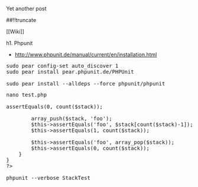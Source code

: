 Yet another post

[meta:author]: <> (Jonas Colmsjo)
[meta:title]: <> (Phpunit.md)
[meta:date]: <> (2012-01-01)
[meta:nested:key]: <> (Metadata value)

##!!truncate


[[Wiki]]

h1. Phpunit

* http://www.phpunit.de/manual/current/en/installation.html

<pre>
sudo pear config-set auto_discover 1
sudo pear install pear.phpunit.de/PHPUnit

sudo pear install --alldeps --force phpunit/phpunit
</pre>


<pre>
nano test.php

<?php
class StackTest extends PHPUnit_Framework_TestCase
{
    public function testPushAndPop()
    {
        $stack = array();
        $this->assertEquals(0, count($stack));
 
        array_push($stack, 'foo');
        $this->assertEquals('foo', $stack[count($stack)-1]);
        $this->assertEquals(1, count($stack));
 
        $this->assertEquals('foo', array_pop($stack));
        $this->assertEquals(0, count($stack));
    }
}
?>

phpunit --verbose StackTest

</pre>
